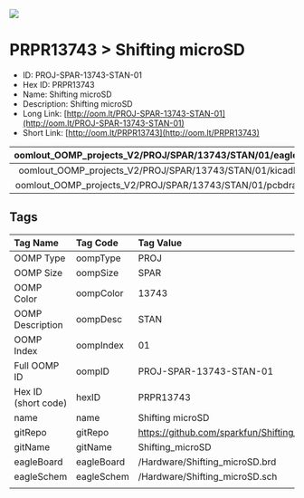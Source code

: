 


  
![][im]
# PRPR13743 > Shifting microSD

- ID: PROJ-SPAR-13743-STAN-01
- Hex ID: PRPR13743
- Name: Shifting microSD
- Description: Shifting microSD
- Long Link: [http://oom.lt/PROJ-SPAR-13743-STAN-01](http://oom.lt/PROJ-SPAR-13743-STAN-01)
- Short Link: [http://oom.lt/PRPR13743](http://oom.lt/PRPR13743)
  

|oomlout_OOMP_projects_V2/PROJ/SPAR/13743/STAN/01/eagleImage.png|oomlout_OOMP_projects_V2/PROJ/SPAR/13743/STAN/01/eagleSchemImage.png|oomlout_OOMP_projects_V2/PROJ/SPAR/13743/STAN/01/kicadPcb3dFront.png|oomlout_OOMP_projects_V2/PROJ/SPAR/13743/STAN/01/kicadPcb3dBack.png|
| :---: | :---: | :---: | :---: |
|oomlout_OOMP_projects_V2/PROJ/SPAR/13743/STAN/01/kicadPcb3d.png|oomlout_OOMP_projects_V2/PROJ/SPAR/13743/STAN/01/bomBack.png|oomlout_OOMP_projects_V2/PROJ/SPAR/13743/STAN/01/bomFront.png|oomlout_OOMP_projects_V2/PROJ/SPAR/13743/STAN/01/pcbdraw.svg|
|oomlout_OOMP_projects_V2/PROJ/SPAR/13743/STAN/01/pcbdrawBack.svg||||

## Tags
  

|Tag Name|Tag Code|Tag Value|
| :--- | :--- | :--- |
|OOMP Type|oompType|PROJ|
|OOMP Size|oompSize|SPAR|
|OOMP Color|oompColor|13743|
|OOMP Description|oompDesc|STAN|
|OOMP Index|oompIndex|01|
|Full OOMP ID|oompID|PROJ-SPAR-13743-STAN-01|
|Hex ID (short code)|hexID|PRPR13743|
|name|name|Shifting microSD|
|gitRepo|gitRepo|https://github.com/sparkfun/Shifting_microSD|
|gitName|gitName|Shifting_microSD|
|eagleBoard|eagleBoard|/Hardware/Shifting_microSD.brd|
|eagleSchem|eagleSchem|/Hardware/Shifting_microSD.sch|
||||



[im]: PROJ/SPAR/13743/STAN/01/kicadPcb3d_450.png
